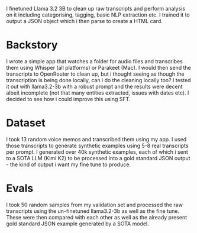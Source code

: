 I finetuned Llama 3.2 3B to clean up raw transcripts and perform analysis on it including categorising, tagging, basic NLP extraction etc. I trained it to output a JSON object which i then parse to create a HTML card.

# Backstory
I wrote a simple app that watches a folder for audio files and transcribes them using Whisper (all platforms) or Parakeet (Mac). I would then send the transcripts to OpenRouter to clean up, but i thought seeing as though the transcription is being done locally, can i do the cleaning locally too? I tested it out with llama3.2-3b with a robust prompt and the results were decent albeit incomplete (not that many entities extracted, issues with dates etc).
I decided to see how i could improve this using SFT.



# Dataset
I took 13 random voice memos and transcribed them using my app. I used those transcripts to generate synthetic examples using 5-8 real transcripts per prompt. I generated over 40k synthetic examples, each of which i sent to a SOTA LLM (Kimi K2) to be processed into a gold standard JSON output - the kind of output i want my fine tune to produce.


# Evals
I took 50 random samples from my validation set and processed the raw transcripts using the un-finetuned llama3.2-3b as well as the fine tune. These were then compared with each other as well as the already present gold standard JSON example generated by a SOTA model.